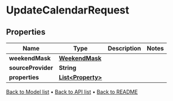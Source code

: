 

# UpdateCalendarRequest


## Properties

| Name | Type | Description | Notes |
|------------ | ------------- | ------------- | -------------|
|**weekendMask** | [**WeekendMask**](WeekendMask.md) |  |  |
|**sourceProvider** | **String** |  |  |
|**properties** | [**List&lt;Property&gt;**](Property.md) |  |  |



[Back to Model list](../README.md#documentation-for-models) &#8226; [Back to API list](../README.md#documentation-for-api-endpoints) &#8226; [Back to README](../README.md)



